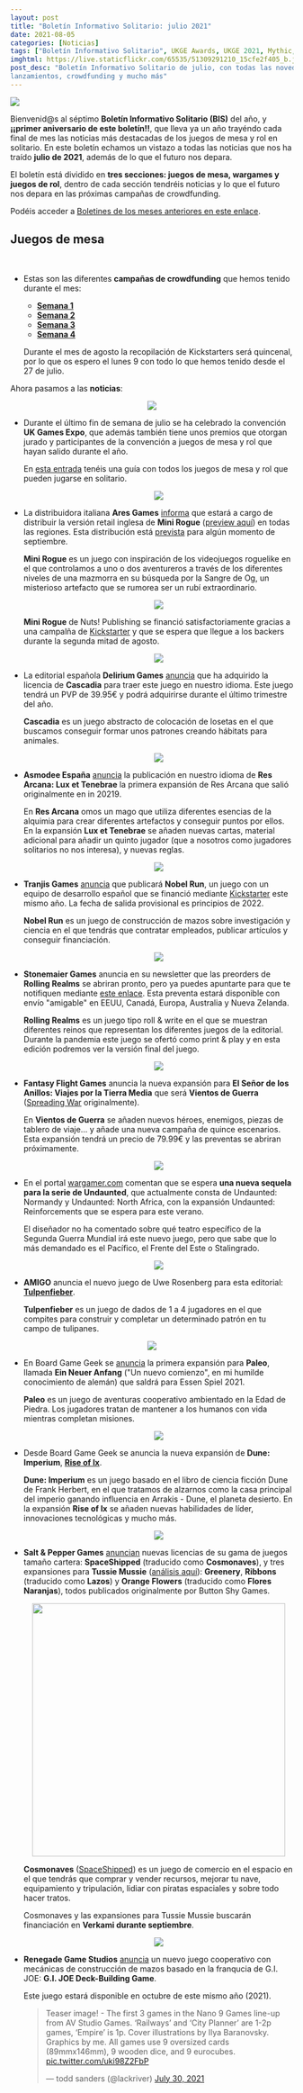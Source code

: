 ```yaml
---
layout: post
title: "Boletín Informativo Solitario: julio 2021"
date: 2021-08-05
categories: [Noticias]
tags: ["Boletín Informativo Solitario", UKGE Awards, UKGE 2021, Mythic, Tulpenfieber, GMT Games, Compass Games, Tiny Battle Publishing, Railways, City Planner, Empire, "G.I. JOE Deck-Building Game", "Schnell Boats: Scourge of the English Channel", Cosmonaves, SpaceShipped, Tussie Mussie, Paleo, "Paleo: Ein neuer Anfang", Across a Thousand Dead Worlds, "Disciples of Bone and Shadow: Conquered Sun Edition", Seekers Beyond The Shroud, "The Lord of the Rings: Journeys in Middle-Earth", "El Señor de los Anillos: Viajes por la Tierra Media", "Dune: Imperium - Rise of Ix","Dune: Imperium", Rolling Realms, Nobel Run, Res Arcana, "Res Arcana: Lux et Tenebrae", Cascadia, "Tunnels & Trolls", "Scream Aim Fire!", Mini Rogue, Apothecaria]
imghtml: https://live.staticflickr.com/65535/51309291210_15cfe2f405_b.jpg
post_desc: "Boletín Informativo Solitario de julio, con todas las novedades,
lanzamientos, crowdfunding y mucho más"
---
```


![](https://live.staticflickr.com/65535/51309291210_15cfe2f405_b.jpg)

 Bienvenid@s al séptimo **Boletín Informativo Solitario (BIS)** del año,
 y **¡¡primer aniversario de este boletín!!**, que lleva ya un año trayéndo
 cada final de mes las noticias más destacadas de los juegos de mesa y rol en
 solitario. En este boletín echamos un vistazo a todas las noticias que nos ha
 traído **julio de 2021**, además de lo que el futuro nos depara.

 El boletín está dividido en **tres secciones: juegos de mesa, wargames y
 juegos de rol**, dentro de cada sección tendréis noticias y lo que el futuro
 nos depara en las próximas campañas de crowdfunding.
  
 Podéis acceder a [Boletines de los meses anteriores en este
 enlace]({{site.baseurl}}/etiqueta/boletin-informativo-solitario/). 
 
## Juegos de mesa

<br>

* Estas son las diferentes **campañas de crowdfunding** que hemos tenido durante
  el mes:
  * **[Semana 1]({{site.baseurl}}/2021/07/05/crowdfunding-0628-0704/)**
  * **[Semana 2]({{site.baseurl}}/2021/07/12/crowdfunding-0705-0711/)**
  * **[Semana 3]({{site.baseurl}}/2021/07/19/crowdfunding-0712-0718/)**
  * **[Semana 4]({{site.baseurl}}/2021/07/26/crowdfunding-0719-0726/)**
  
  Durante el mes de agosto la recopilación de Kickstarters será quincenal, por
  lo que os espero el lunes 9 con todo lo que hemos tenido desde el 27 de
  julio.

Ahora pasamos a las **noticias**:

  <p align="center">
  <img height=""
  src="https://media.ukgamesexpo.co.uk/prod/images/Peoples_Choice_Award_2021.width-500.png"></p>

* Durante el último fin de semana de julio se ha celebrado la convención **UK
  Games Expo**, que además también tiene unos premios que otorgan jurado y
  participantes de la convención a juegos de mesa y rol que hayan salido
  durante el año.
  
  En [esta entrada]({{site.baseurl}}/2021/07/15/noticias-premios-ukge-2021/) tenéis una guía con todos los juegos de mesa y rol que
  pueden jugarse en solitario.
  
  <p align="center">
  <img height=""
  src="https://cf.geekdo-images.com/kdbwl36AN3L6EAmFUZdDFA__imagepage/img/JNVANuAhcoRatYZERMZCJj0F0Js=/fit-in/900x600/filters:no_upscale():strip_icc()/pic4608534.jpg"></p>

* La distribuidora italiana **Ares Games**
  [informa](https://twitter.com/AresGamesSrl/status/1410875698315726848?s=09)
  que estará a cargo de distribuir la versión retail inglesa de **Mini Rogue**
  ([preview aquí]({{site.baseurl}}/2020/05/23/ojeando-mini-rogue/)) en todas
  las regiones. Esta distribución está
  [prevista](https://www.aresgames.eu/games/nuts-publishing/mini-rogue) para
  algún momento de septiembre.
  
  **Mini Rogue** es un juego con inspiración de los videojuegos roguelike en el
  que controlamos a uno o dos aventureros a través de los diferentes niveles de
  una mazmorra en su búsqueda por la Sangre de Og, un misterioso artefacto que
  se rumorea ser un rubí extraordinario.

  <p align="center">
  <img height=""
  src="https://www.aresgames.eu/wp/wp-content/uploads/2021/05/800x600-nuts_publishing-20051-mini_rogue-layout.jpg"></p> 
  
  **Mini Rogue** de Nuts! Publishing se financió satisfactoriamente gracias a
  una campalña de
  [Kickstarter](https://www.kickstarter.com/projects/483438961/mini-rogue) y
  que se espera que llegue a los backers durante la segunda mitad de agosto.

  <p align="center">
  <img height=""
  src="https://cf.geekdo-images.com/MjeJZfulbsM1DSV3DrGJYA__imagepage/img/0ksox22FKLq-Z-rsbBlF2IDG9x0=/fit-in/900x600/filters:no_upscale():strip_icc()/pic5100691.jpg"></p>

* La editorial española **Delirium Games**
  [anuncia](https://twitter.com/games_delirium/status/1417076932232065028) que
  ha adquirido la licencia de **Cascadia** para traer este juego en nuestro
  idioma. Este juego tendrá un PVP de 39.95€ y podrá adquirirse durante el
  último trimestre del año.
   
  **Cascadia** es un juego abstracto de colocación de losetas en el que
  buscamos conseguir formar unos patrones creando hábitats para animales.
   
  <p align="center">
  <img height=""
  src="https://asmodee.es/wp-content/uploads/2021/07/02072021-Presentacion-Res-Arcana-Lux-et-Tenebree01.png"></p>

* **Asmodee España** [anuncia](https://twitter.com/Asmodee_Spain/status/1411980674022531072?s=09)
  la publicación en nuestro idioma de **Res Arcana: Lux et Tenebrae** la
  primera expansión de Res Arcana que salió originalmente en in 20219.
  
  En **Res Arcana** omos un mago que utiliza diferentes esencias de la alquimia
  para crear diferentes artefactos y conseguir puntos por ellos. En la
  expansión **Lux et Tenebrae** se añaden nuevas cartas, material adicional
  para añadir un quinto jugador (que a nosotros como jugadores solitarios no
  nos interesa), y nuevas reglas.

  <p align="center">
  <img height=""
  src="https://tranjisgames.com/wp-content/uploads/2021/07/Nobel-Run-Web.png"></p>

* **Tranjis Games**
  [anuncia](https://tranjisgames.com/tranjis-games-ficha-juego-nobel-run/) que
  publicará **Nobel Run**, un juego con un equipo de desarrollo español que se financió
  mediante
  [Kickstarter](https://www.kickstarter.com/projects/garaizar/nobel-run) este
  mismo año. La fecha de salida provisional es principios de 2022.
  
  **Nobel Run** es un juego de construcción de mazos sobre investigación y
  ciencia en el que tendrás que contratar empleados, publicar artículos y
  conseguir financiación.

  <p align="center">
  <img height=""
  src="https://cf.geekdo-images.com/5TZ5YfDo_r9vNNvWTl_pzw__imagepage/img/qV597fd5a64cdO8VFB5_j1W_HsE=/fit-in/900x600/filters:no_upscale():strip_icc()/pic6313647.jpg"></p>

* **Stonemaier Games** anuncia en su newsletter que las preorders de **Rolling
  Realms** se abriran pronto, pero ya puedes apuntarte para que te notifiquen
  mediante [este
  enlace](https://stonemaiergames.us1.list-manage.com/subscribe?u=09ac14cf4204b623f977b3476&id=e5283efdcf). Esta
  preventa estará disponible con envío "amigable" en EEUU, Canadá, Europa,
  Australia y Nueva Zelanda.
  
  **Rolling Realms** es un juego tipo roll & write en el que se muestran
  diferentes reinos que representan los diferentes juegos de la
  editorial. Durante la pandemia este juego se ofertó como print & play y en
  esta edición podremos ver la versión final del juego.

  <p align="center">
  <img height=""
  src="https://cf.geekdo-images.com/f_hnw6s5SsA4u8KoeZ8OdA__imagepage/img/ONq6mhonHcPRNuVGZ4L117F4bpQ=/fit-in/900x600/filters:no_upscale():strip_icc()/pic6273164.png"></p>

* **Fantasy Flight Games** anuncia la nueva expansión para **El Señor de los
  Anillos: Viajes por la Tierra Media** que será **Vientos de Guerra**
  ([Spreading
  War](https://boardgamegeek.com/boardgameexpansion/342189/lord-rings-journeys-middle-earth-spreading-war-exp)
  originalmente). 
  
  En **Vientos de Guerra** se añaden nuevos héroes, enemigos, piezas de tablero
  de viaje... y añade una nueva campaña de quince escenarios. Esta expansión
  tendrá un precio de 79.99€ y las preventas se abriran próximamente.

  <p align="center">
  <img height=""
  src="https://cf.geekdo-images.com/TVCI92YdCPSLy2az5M-ctQ__imagepage/img/Df1AQgO_8Mo8d7eePF_BG5AOfAI=/fit-in/900x600/filters:no_upscale():strip_icc()/pic6189072.jpg"></p>

* En el portal
  [wargamer.com](https://www.wargamer.com/undaunted-reinforcements/sequel-reveal)
  comentan que se espera **una nueva sequela para la serie de Undaunted**, que
  actualmente consta de Undaunted: Normandy y Undaunted: North Africa, con la
  expansión Undaunted: Reinforcements que se espera para este verano.
  
  El diseñador no ha comentado sobre qué teatro específico de la Segunda Guerra
  Mundial irá este nuevo juego, pero que sabe que lo más demandado es el
  Pacífico, el Frente del Este o Stalingrado.

  <p align="center">
  <img height=""
  src="https://cf.geekdo-images.com/YGkV9K-CRs-JnJo1V4MWiw__imagepage/img/zWlp166T35yEFpcxNXIjl7Q4zVA=/fit-in/900x600/filters:no_upscale():strip_icc()/pic6315000.jpg"></p>

* **AMIGO** anuncia el nuevo juego de Uwe Rosenberg para esta editorial:
  **[Tulpenfieber](https://boardgamegeek.com/boardgame/341918/tulpenfieber)**.

  **Tulpenfieber** es un juego de dados de 1 a 4 jugadores en el que compites
  para construir y completar un determinado patrón en tu campo de tulipanes.

<p align="center">
  <img height=""
  src="https://cf.geekdo-images.com/06fbNXA4NIsltInp0JNefQ__imagepage/img/Bam8bWLsdJYqJj9xtU7WZEv9F9g=/fit-in/900x600/filters:no_upscale():strip_icc()/pic6279154.jpg"></p>

* En Board Game Geek se
  [anuncia](https://boardgamegeek.com/boardgameexpansion/342501/paleo-ein-neuer-anfang)
  la primera expansión para **Paleo**, llamada **Ein Neuer Anfang** ("Un nuevo
  comienzo", en mi humilde conocimiento de alemán) que saldrá para Essen
  Spiel 2021.
  
  **Paleo** es un juego de aventuras cooperativo ambientado en la Edad de
  Piedra. Los jugadores tratan de mantener a los humanos con vida mientras
  completan misiones.
  
  <p align="center">
  <img height=""
  src="https://cf.geekdo-images.com/YWHB6f-fyVwjSyXh5nK2Xw__imagepage/img/pNvO3c-GhSglpu56151oWXuG4ng=/fit-in/900x600/filters:no_upscale():strip_icc()/pic6267299.png"></p>

* Desde Board Game Geek se anuncia la nueva expansión de **Dune: Imperium**,
  **[Rise of Ix](https://boardgamegeek.com/boardgameexpansion/342031/dune-imperium-rise-ix)**.
  
  **Dune: Imperium** es un juego basado en el libro de ciencia ficción Dune de
  Frank Herbert, en el que tratamos de alzarnos como la casa principal del
  imperio ganando influencia en Arrakis - Dune, el planeta desierto. En la
  expansión **Rise of Ix** se añaden nuevas habilidades de líder, innovaciones
  tecnológicas y mucho más.
  
  <p align="center">
  <img height=""
  src="https://cf.geekdo-images.com/SWkrnw_lB-X43BeYUu4FWw__imagepage/img/X7DOjiPfbUn7e5bcbsJB_msJk8Q=/fit-in/900x600/filters:no_upscale():strip_icc()/pic4412657.jpg"></p>

* **Salt & Pepper Games**
  [anuncian](https://saltandpeppergames.es/nuevos-lanzamientos-tussie-mussie-las-expansiones-estofado-y-cosmonaves/)
  nuevas licencias de su gama de juegos tamaño cartera: **SpaceShipped**
  (traducido como **Cosmonaves**), y tres expansiones para **Tussie Mussie**
  ([análisis aquí]({{site.baseurl}}/2019/06/06/analisis-tussie-mussie/)):
  **Greenery**, **Ribbons** (traducido como **Lazos**) y **Orange Flowers**
  (traducido como **Flores Naranjas**), todos publicados originalmente por
  Button Shy Games.
  
   <p align="center">
   <img height="450"
   src="https://cf.geekdo-images.com/gVsaw5vOMgUdsu40lxrkxg__imagepage/img/Nxx_gw4WFiQQ-5u3dpqBl09w3zs=/fit-in/900x600/filters:no_upscale():strip_icc()/pic5826797.jpg"></p>
  
  **Cosmonaves**
  ([SpaceShipped](https://boardgamegeek.com/boardgame/283792/spaceshipped)) es
  un juego de comercio en el espacio en el que tendrás que comprar y vender
  recursos, mejorar tu nave, equipamiento y tripulación, lidiar con piratas
  espaciales y sobre todo hacer tratos.
  
  Cosmonaves y las expansiones para Tussie Mussie buscarán financiación en
  **Verkami durante septiembre**.

  <p align="center">
  <img height=""
  src="https://cf.geekdo-images.com/0lWQRlVnTZwzNrHhnQoRQg__imagepage/img/g6QLRK-ire8TD5p8XqjRYogoUpc=/fit-in/900x600/filters:no_upscale():strip_icc()/pic6305717.png"></p>

* **Renegade Game Studios**
  [anuncia](https://twitter.com/BoardGameGeek/status/1420794082230771718) un
  nuevo juego cooperativo con mecánicas de construcción de mazos basado en la
  franqucia de G.I. JOE: **G.I. JOE Deck-Building Game**.
  
  Este juego estará disponible en octubre de este mismo año (2021).

  <blockquote class="twitter-tweet"><p lang="en" dir="ltr">Teaser image! - The
  first 3 games in the Nano 9 Games line-up from AV Studio Games. ‘Railways’
  and ‘City Planner’ are 1-2p games, ‘Empire’ is 1p. Cover illustrations by
  Ilya Baranovsky. Graphics by me. All games use 9 oversized cards
  (89mmx146mm), 9 wooden dice, and 9 eurocubes. <a
  href="https://t.co/uki98Z2FbP">pic.twitter.com/uki98Z2FbP</a></p>&mdash; todd
  sanders (@lackriver) <a
  href="https://twitter.com/lackriver/status/1421169939285749761?ref_src=twsrc%5Etfw">July
  30, 2021</a></blockquote> <script async
  src="https://platform.twitter.com/widgets.js" charset="utf-8">

* **Todd Sanders** nos muestra una pequeña preview de los tres próximos juegos
  que sacará **AV Studio Games**: **Railways** de Alban Viard, **City Planner**
  de Alaban Viard y Todd Sanders, y **Empire** de Todd Sanders (este último
  podría basarse en la versión print & play de
  [Empire](https://boardgamegeek.com/boardgame/282581/empire) de 2019).
  
  Todos estos juegos formarán parte de la línea **Nano Games** de AV Studio
  Games y constan de 9 cartas sobredimensionadas, 9 dados y 9 cubos.

## Wargames

  <p align="center">
  <img height=""
  src="https://cf.geekdo-images.com/80SIADKu6HtuKhdR2Aagiw__imagepage/img/gAX5ZvDCn51vLYdJE0Q9mOyKFmk=/fit-in/900x600/filters:no_upscale():strip_icc()/pic6283857.jpg"></p>

* La editorial **Tiny Battle Publishing**
  [publica](https://tinybattlepublishing.com/products/scream-aim-fire?s=09) un
  nuevo wargame táctico en solitario ambientado en la Segunda Guerra Mundial:
  **Scream, Aim, Fire!**.
  
  El juego está diseñado por Jay Kirkpatrick, autor que actualmente tiene el
  también juego en solitario [Sniper Kill
  Confirmed](https://boardgamegeek.com/boardgame/340282/sniper-kill-confirmed)
  en las preventas de Compass  Games.
  
  **Scream, Aim, Fire!** es un juego táctico en solitario a nivel de squad en
  el que vives las consecuencias directas del Día-D . Podéis conseguir este
  juego por 32$ (en oferta) desde la página web de la editorial o en versión
  print & play por 12$ desde [Wargame
  Vault](https://www.wargamevault.com/product/362506/Scream-Aim-Fire).

   <p align="center">
   <img height=""
   src="https://cf.geekdo-images.com/Niap5VC0iC3odCDic8sWYQ__imagepage/img/0AxxjUEezODzzIkHeRj9Yo2zWNA=/fit-in/900x600/filters:no_upscale():strip_icc()/pic6278877.jpg"></p>

* **Compass Games** ha abierto las
  [preventas](https://www.compassgames.com/product/schnell-boats-scourge-of-the-english-channel-pay-later/)
  de **Schnell Boats: Scourge of the English Channel** un juego en solitario
  táctivo y narrativo, en el que como Kommandant dirigirás un escuadrón de
  cuatro barcos torpederos Kriegsmarine alemanes en misiones contra los Aliados
  en el canal de la Mancha durante 1943 a 1944.
  
  Puedes conseguirlo desde la [página de Compass
  Games](https://www.compassgames.com/product/schnell-boats-scourge-of-the-english-channel-pay-later/)
  por $52. 

  <p align="center">
  <img height=""
  src="https://mcusercontent.com/64afd67af980f39db7df40b12/images/4e7dd9d6-7c80-af3f-2d55-010801dd55e9.jpg"></p>

* Entrando con **GMT Games** en su newsletter mensual
  [anuncian](https://mailchi.mp/7f47dabb6cea/july-update-from-gmt-new-p500s-art-sneak-peeks-design-and-production-updates-and-more)
  un mapa montado para el nuevo juego de Mark Simonitch,
  [Salerno'43](https://www.gmtgames.com/p-868-salerno-43.aspx), y podemos ver
  la versión final de la descripción que tendrá la caja de **Almoravid:
  Reconquista and Riposte in Spain, 1085-1086**, el nuevo juego de Volko
  Ruhnke.

  <p align="center">
  <img height=""
  src="https://gallery.mailchimp.com/64afd67af980f39db7df40b12/images/31820119-bdf1-49fd-aa5a-8b176edbb151.jpg"></p>

* **GMT Games** también
  [anuncia](https://mailchi.mp/2c304715fe38/gmt-summer-sale-coming-august-4th)
  que este año volverán a tener rebajas de todos los juegos de la editorial
  actualmente en stock (no hay más rebajas de juegos en P500). Estas rebajas
  solamente son para los clientes que hayan pedido
  un juego de su programa P500 durante 2020 y hasta el 31 de julio de 2021, ese
  pedido debe haberse enviado ya o estar en proceso de envío.
  
  Si hiciste un pedido P500 a GMT durante esas fechas puedes tener un 50% de
  descuento en dos juegos con el código "GMTSale2021" y el envío será
  Euro-friendly.
  
  Estas rebajas durarán hasta el 11 de agosto (UTC -7) o hasta fin de
  existencias.

### Chollos

Llegamos a la sección sobre las **mejores ofertas de juegos de mesa en
Amazon**. Como sabréis, los links son de afiliado y os agradezco mucho que
utilicéis esos links.

* **[Imperium: Classics](https://amzn.to/3vnuyyE)**: **26€** (PVP: 30£, 35€),
  inglés, 2021, Osprey Games.
* **[Imperium: Legends](https://amzn.to/3nuIggu)**: **26€** (PVP: 30£, 35€),
  inglés, 2021, Osprey Games.
* **[Los Castillos de Borgoña](https://amzn.to/3y7ddvf):** **32€** (PVP: 45€),
  español, Alea (2019).
* **[Gloomhaven](https://amzn.to/3b3Dd2e)**: **138€** (PVP: 160€), inglés, 2017,
  Cephalofair Games.

**Preventas:**
  * **[Undaunted: Reinforcements](https://amzn.to/3r5NtM8):** **25€** (PVP: 30£),
  inglés, 2021, Osprey Games.

### Lo que el futuro nos depara en el crowdfunding de juegos de mesa 

Tras las noticias pasamos a ver qué **juegos en solitario**
[están anunciados](https://boardgamegeek.com/geeklist/192002/prelaunched-kickstarter-board-game-projects/page/1)
en las diferentes plataformas de **crowdfunding** (Kickstarter, Gamefound ó
Verkami) para **agosto**, como ya estamos a día 5 de agosto he omitido los que
ya se encuentran en crowdfunding:

  <p align="center">
  <img height=""
  src="https://cf.geekdo-images.com/-pwzIEY6rEd1a1_wihD57g__imagepage/img/DJhoSWd2-4-015KPyxhvIKzmAkY=/fit-in/900x600/filters:no_upscale():strip_icc()/pic5816061.png"></p>

* **[Amass](https://boardgamegeek.com/boardgame/325433/amass)** es un  juego de
  colocación de trabajadores, dados y selección de acciones en el que debes
  completar tu contrato minero mientras recolectas recursos.

  Campaña de Kickstarter **el 10 de agosto**. Precampaña
  [aquí](https://www.kickstarter.com/projects/dfgames/amass-the-battle-for-resources-on-planet-xs?ref=mazmorreoensolitario).

  <p align="center">
  <img height=""
  src="https://cf.geekdo-images.com/edRT42cgPY_6934lktuOZg__imagepage/img/qomj5DqSSPfIFlUxZFf99_G1Lo0=/fit-in/900x600/filters:no_upscale():strip_icc()/pic5618063.jpg"></p>

* **[Masters of The Universe: Fields of Eternia The Board
  Game](https://boardgamegeek.com/boardgame/317526/masters-universe-fields-eternia-board-game)**
  es un juego basado en tus personajes favoritos: He-Man, Skeletor, She-Ra,
  Evil-Lyn, Man-At-Arms, Beast Man, Teela y otros.

  Campaña de Kickstarter **el 10 de agosto**.

  <p align="center">
  <img height=""
  src="https://cf.geekdo-images.com/_hN8NvO0BV_Ws6eALXCKAA__imagepage/img/n8ILwmMWZpyUdBcxCiIyOVhuG2k=/fit-in/900x600/filters:no_upscale():strip_icc()/pic6106524.png"></p>

* **[Wild:
  Serengeti](https://boardgamegeek.com/boardgame/335427/wild-serengeti)** (se
  retrasa desde julio) es un
  juego que combina elementos tipo puzle con elementos de construcción de
  motores (engine-building) y gestión de colecciones (set collection).
  
  Campaña de Kickstarter **el 18 de agosto**, fecha sin concretar.

  <p align="center">
  <img height=""
  src="https://cf.geekdo-images.com/B1h4rA9VVLB6-3NxDucMLw__imagepage/img/oEVj067FlzCFizD37G-MAYP6qFE=/fit-in/900x600/filters:no_upscale():strip_icc()/pic6294970.png"></p>

* En **[Mythic
  Mischief](https://boardgamegeek.com/boardgame/342894/mythic-mischief)**
  eres una facción de estudiantes del colegio Mythic y debes competir para
  evitar al Tomekeeper de la biblioteca de la escuela.

  Campaña de Kickstarter **el 31 de agosto**.

## Juegos de rol

  <p align="center">
  <img height=""
  src="https://cdn.shopify.com/s/files/1/0025/6006/5625/products/20210717_104538_2000x.jpg?v=1626549773"></p>

* Empezando con **Blackoath Entertainment**, ya se puede conseguir la edición
  en **tapa blanda** de **Disciples of Bone & Shadow: Conquered Sun Edition**
  por 25$ desde la página de [Exalted
  Funeral](https://www.exaltedfuneral.com/products/disciples-of-bone-shadow-conquered-sun-edition-pdf?_pos=2&_sid=b63e6f7a3&_ss=r).
  
  Además, se también se encuentra disponible **una nueva tirada de libros de
  Seekers Beyond The Shroud**, que se corresponde a la versión en PDF más
  actualizada. Podéis conseguir este libro también desde [Exalted
  Funeral](https://www.exaltedfuneral.com/collections/blackoath/products/seekers-beyond-the-shroud) por 35$.

   <p align="center">
   <img height=""
   src="https://images.squarespace-cdn.com/content/v1/5d9b9e602f7a5637cf2b6c41/1627514893026-39CH0TDRUPW8IO4EJRIB/image-asset.png?format=1000w"></p>
   <p align="center">
   <img height="450"
   src="https://images.squarespace-cdn.com/content/v1/5d9b9e602f7a5637cf2b6c41/1627515046318-K7G9K6VU84LAGSKE8B1A/Deep+Diver+1.jpg?format=1000w"></p>

* Siguiendo con **Blackoath Entertainment**, se
  [anuncia](https://blackoathgames.com/across-a-thousand-dead-worlds) un
  nuevo juego en solitario (con Game Master opcional) de horror y
  exploración espacial: **Across a Thousand Dead Worlds**, por Alex T.
  
  **Accross a Thousand Dead Worlds** es un juego de rol de 1 a 5 jugadores con
  Game Master opcional (puedes jugarlo perfectamente en solitario) en el que te
  encuentras en la estación espacial Karum, una reliquia dejada atrás por los
  Àrsaidh, una antigua raza alienígena. Desde esta estación deberás embarcarte
  en tu trabajo como *Deep Diver* en diferentes misiones con el objetivo de
  explorar antiguas naves Àrsaidh abandonadas y volver a la estación Karum con
  todo lo que pueda tener algún tipo de valor.
  
  Tiene previsto buscar financiación mediante una **campaña de Kickstarter en
  el último trimestre de 2021**.

  <p align="center">
  <img height=""
  src="https://ksr-ugc.imgix.net/assets/032/150/800/d44422fdc3f439676f5df4e334084cce_original.png?ixlib=rb-2.1.0&crop=faces&w=1024&h=576&fit=crop&v=1611745618&auto=format&frame=1&q=92&s=c5fa8479020988bf98028bde40505449"></p> 
  
* Anna Blackwell, autora del juego de los juegos de rol en solitario DELVE,
  UMBRA y RISE acaba de sacar **Apothecaria**, un juego de rol de escritura
  creativa en el que eres la bruja de un pueblo y te ganas la vida creando
  pociones.
    
  **Apothecaria** fue financiado gracias a una campaña de
  [Kickstarter](https://www.kickstarter.com/projects/diamondblood/apothecaria?ref=mazmorreoensolitario)
  durante [Zine Quest
    3]({{site.baseurl}}/2021/01/31/rol-zinequest-3-en-solitario/) de este año.
    
  Podéis conseguirlo en PDF desde
  [itch.io](https://blackwellwriter.itch.io/apothecaria) por 13$ y en
  [físico](https://www.blackwellwriter.com/) por 15£ desde la página de la
  autora.

  <p align="center">
  <img height="450"
  src="https://image.jimcdn.com/app/cms/image/transf/none/path/sc89aac5fd90f4e9a/image/i232f45d8e30f4bbb/version/1614298912/image.jpg"></p>  
  
* La editorial **Hirukoa**
  [anuncia](https://twitter.com/Ed_Hirukoa/status/1411245188455047168?s=09)
  que ya se encuentran disponibles las aventuras en solitario de **Tunnels &
  Trolls**. Podéis conseguirlas por 12€ cada una desde [la página
  web](https://www.hirukoa.es/tienda/) de la editorial.
    
  **Tunnels & Trolls** es un sistema originalmente publicado en 1975 que busca
  tener unas regĺas fáciles y simples que permitan convertir a los jugadores en
  héroes.

  <p align="center">
  <img height="450"
  src="https://dtrpg-public-files.s3.us-east-2.amazonaws.com/images/480/362884.jpg"></p> 

* La revista de Mythic de **Tana Pigeon** trae un nuevo fascículo en julio, [Mythic Magazine Volume
  7](https://www.drivethrurpg.com/product/362884/Mythic-Magazine-Volume-7?affiliate_id=1914894),
  disponible en DriveThruRPG por 4.95$.
  
  En esta entrega se añaden reglas para para generar naves espaciales de forma
  aleatoria y consejos para personalizar una aventura en solitario antes de
  comenzar.


Y esto es todo por este mes, ¡nos vemos en el siguiente **Boletín Informativo
Solitario**!
<hr>

<small>Nota: Las imágenes de los juegos pertenecen sus respectivos
    autores.</small>
